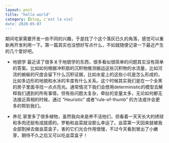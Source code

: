 ```yaml
---
layout: post
title: "hello world"
category: [blog, c'est la vie]
date: 2020-05-07
---
```


期间宅家需要开发一些不同的兴趣，于是找了个这个落灰已久的角落，感觉可以重新再开发利用一下。第一篇其实也没想好写点什么，不如就随便记录一下最近产生的几个爱好吧。

- 地貌学
最近读了很多关于地貌学的东西，很多看似很简单的问题其实没有简单的答案。比如如何根据冲积扇的沉积物推测搬运这些沉积物的水流量，比如河流的蜿蜒的尺度会留下什么沉积证据，比如水星上的这些小坑是怎么形成的，比如多边形的地貌和水冰的丰度有什么关系。这个时候其实我们是在一个全黑的房子里面寻找一点点亮光。通常情况下我们会想用deterministic的模型去解释我们遇到的所有事情，但有些问题太复杂，牵扯的变量太多，无论如何都无法接近真相的时候，通过 “Heuristic” 或者“rule-of-thumb” 的方法或许会更多的帮到我们。

- 养花
家里多了很多植物，虽然我向来是养不活他们，但看着一天天长大的绣球和多肉还挺有成就感的。罗勒和韭菜就没那么幸运了。韭菜第一天回来就被我全部割掉去做韭菜盒子，害的它们光合作用很慢，不过今天看到冒出了小嫩芽，期待不久之后又可以吃韭菜盒子！
